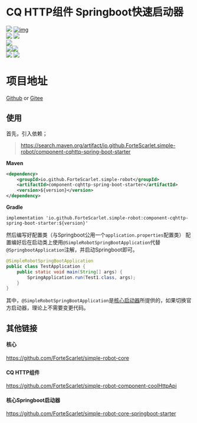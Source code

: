 # CQ HTTP组件 Springboot快速启动器

[![](https://img.shields.io/badge/simple--robot-core-green)](https://github.com/ForteScarlet/simple-robot-core) [![img](https://camo.githubusercontent.com/f8464f5d605886b8369ab6daf28d7130a72fd80e/68747470733a2f2f696d672e736869656c64732e696f2f6d6176656e2d63656e7472616c2f762f696f2e6769746875622e466f727465536361726c65742f73696d706c652d726f626f742d636f7265)](https://search.maven.org/artifact/io.github.ForteScarlet/simple-robot-core) <br>[![](https://img.shields.io/badge/simple--robot-component--cqhttp-green)](https://github.com/ForteScarlet/simple-robot-component-coolHttpApi)  [![](https://img.shields.io/maven-central/v/io.github.ForteScarlet.simple-robot-core/component-forcoolqhttpapi)](https://search.maven.org/artifact/io.github.ForteScarlet.simple-robot-core/component-forcoolqhttpapi) <br>[![](https://img.shields.io/badge/simple--robot-core--springboot--starter-green)](https://github.com/ForteScarlet/simple-robot-core-springboot-starter) <br>[![](https://img.shields.io/badge/simple--robot-component--cqhttp--springboot--starter-green)](https://github.com/ForteScarlet/simple-robot-component-cqhttp-springboot-starter)[![](https://img.shields.io/maven-central/v/io.github.ForteScarlet.simple-robot/component-cqhttp-spring-boot-starter)](https://search.maven.org/artifact/io.github.ForteScarlet.simple-robot/component-cqhttp-spring-boot-starter)<br>[![](https://img.shields.io/badge/%E7%9C%8B%E4%BA%91%E6%96%87%E6%A1%A3-doc-green)](https://www.kancloud.cn/forte-scarlet/simple-coolq-doc)  [![](https://img.shields.io/badge/QQ%E7%BE%A4-782930037-blue)](https://jq.qq.com/?_wv=1027&k=57ynqB1)  

# 项目地址
[Github](https://github.com/ForteScarlet/simple-robot-component-cqhttp-springboot-starter) or [Gitee](https://gitee.com/ForteScarlet/simple-robot-component-cqhttp-springboot-starter)


## 使用
首先，引入依赖；
> https://search.maven.org/artifact/io.github.ForteScarlet.simple-robot/component-cqhttp-spring-boot-starter

**Maven**
```xml
<dependency>
    <groupId>io.github.ForteScarlet.simple-robot</groupId>
    <artifactId>component-cqhttp-spring-boot-starter</artifactId>
    <version>${version}</version>
</dependency>
```
**Gradle**
```
implementation 'io.github.ForteScarlet.simple-robot:component-cqhttp-spring-boot-starter:${version}'
```

然后编写好配置类（与Springboot公用一个`application.properties`配置类）
配置编好后在启动类上使用`@SimpleRobotSpringBootApplication`代替`@SpringbootApplication`注解，并启动Springboot即可。
```java
@SimpleRobotSpringBootApplication
public class TestApplication {
    public static void main(String[] args) {
        SpringApplication.run(Test1.class, args);
    }
}
```
其中，`@SimpleRobotSpringBootApplication`是[核心启动器](https://github.com/ForteScarlet/simple-robot-core-springboot-starter)所提供的，如果切换官方启动器，理论上不需要变更代码。

## 其他链接

#### 核心

https://github.com/ForteScarlet/simple-robot-core

#### CQ HTTP组件

https://github.com/ForteScarlet/simple-robot-component-coolHttpApi

#### 核心Springboot启动器

https://github.com/ForteScarlet/simple-robot-core-springboot-starter

